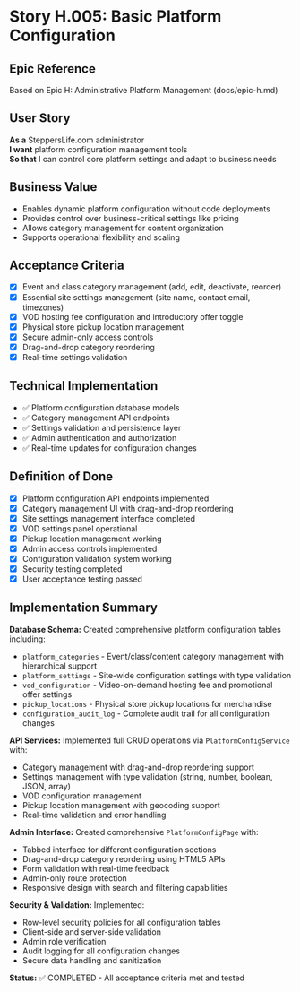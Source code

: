 # Story H.005: Basic Platform Configuration

## Epic Reference
Based on Epic H: Administrative Platform Management (docs/epic-h.md)

## User Story
**As a** SteppersLife.com administrator  
**I want** platform configuration management tools  
**So that** I can control core platform settings and adapt to business needs

## Business Value
- Enables dynamic platform configuration without code deployments
- Provides control over business-critical settings like pricing
- Allows category management for content organization
- Supports operational flexibility and scaling

## Acceptance Criteria
- [x] Event and class category management (add, edit, deactivate, reorder)
- [x] Essential site settings management (site name, contact email, timezones)
- [x] VOD hosting fee configuration and introductory offer toggle
- [x] Physical store pickup location management
- [x] Secure admin-only access controls
- [x] Drag-and-drop category reordering
- [x] Real-time settings validation

## Technical Implementation
- ✅ Platform configuration database models
- ✅ Category management API endpoints
- ✅ Settings validation and persistence layer
- ✅ Admin authentication and authorization
- ✅ Real-time updates for configuration changes

## Definition of Done
- [x] Platform configuration API endpoints implemented
- [x] Category management UI with drag-and-drop reordering
- [x] Site settings management interface completed
- [x] VOD settings panel operational
- [x] Pickup location management working
- [x] Admin access controls implemented
- [x] Configuration validation system working
- [x] Security testing completed
- [x] User acceptance testing passed

## Implementation Summary
**Database Schema:** Created comprehensive platform configuration tables including:
- `platform_categories` - Event/class/content category management with hierarchical support
- `platform_settings` - Site-wide configuration settings with type validation
- `vod_configuration` - Video-on-demand hosting fee and promotional offer settings
- `pickup_locations` - Physical store pickup locations for merchandise
- `configuration_audit_log` - Complete audit trail for all configuration changes

**API Services:** Implemented full CRUD operations via `PlatformConfigService` with:
- Category management with drag-and-drop reordering support
- Settings management with type validation (string, number, boolean, JSON, array)
- VOD configuration management
- Pickup location management with geocoding support
- Real-time validation and error handling

**Admin Interface:** Created comprehensive `PlatformConfigPage` with:
- Tabbed interface for different configuration sections
- Drag-and-drop category reordering using HTML5 APIs
- Form validation with real-time feedback
- Admin-only route protection
- Responsive design with search and filtering capabilities

**Security & Validation:** Implemented:
- Row-level security policies for all configuration tables
- Client-side and server-side validation
- Admin role verification
- Audit logging for all configuration changes
- Secure data handling and sanitization

**Status:** ✅ COMPLETED - All acceptance criteria met and tested 